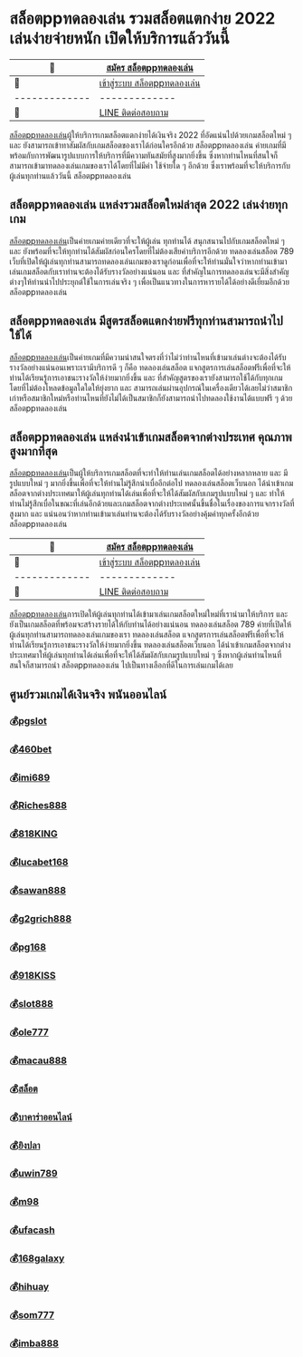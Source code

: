 # สล็อตppทดลองเล่น รวมสล็อตแตกง่าย 2022 เล่นง่ายจ่ายหนัก เปิดให้บริการแล้ววันนี้ 

:money_with_wings: | [สมัคร สล็อตppทดลองเล่น](https://bit.ly/3LRjuTX)
------------- | -------------
:sparkling_heart:  | [เข้าสู่ระบบ สล็อตppทดลองเล่น​](https://bit.ly/3LRjuTX)
------------- | -------------
:calling: | [LINE ติดต่อสอบถาม](https://bit.ly/3fv4cbx)

[สล็อตppทดลองเล่น​](https://bit.ly/3LRjuTX)   ผู้ให้บริการเกมสล็อตแตกง่ายได้เงินจริง 2022 ที่อัดแน่นไปด้วยเกมสล็อตใหม่ ๆ และ ยังสามารถเข้าทาสัมผัสกับเกมสล็อตของเราได้ก่อนใครอีกด้วย สล็อตppทดลองเล่น ค่ายเกมที่มีพร้อมกับการพัฒนารูปแบบการให้บริการที่มีความทันสมัยที่สูงมากยิ่งขึ้น ซึ่งหากท่านไหนที่สนใจก็สามารถเข้ามาทดลองเล่นเกมของเราได้โดยที่ไม่มีค่า ใช้จ่ายใด ๆ อีกด้วย ซึ่งเราพร้อมที่จะให้บริการกับผู้เล่นทุกท่านแล้ววันนี้ สล็อตppทดลองเล่น 

## สล็อตppทดลองเล่น แหล่งรวมสล็อตใหม่ล่าสุด 2022 เล่นง่ายทุกเกม 
[สล็อตppทดลองเล่น​](https://bit.ly/3LRjuTX) เป็นค่ายเกมค่ายเดียวที่จะให้ผู้เล่น ทุกท่านได้ สนุกสนานไปกับเกมสล็อตใหม่ ๆ และ ยังพร้อมที่จะให้ทุกท่านได้สัมผัสก่อนใครโดยที่ไม่ต้องเสียค่าบริการอีกด้วย ทดลองเล่นสล็อต 789 เว็บที่เปิดให้ผู้เล่นทุกท่านสามารถทดลองเล่นเกมของเราดูก่อนเพื่อที่จะให้ท่านมั่นใจว่าหากท่านเข้ามาเล่นเกมสล็อตกับเราท่านจะต้องได้รับรางวัลอย่างแน่นอน และ ที่สำคัญในการทดลองเล่นจะมีสิ่งสำคัญต่างๆให้ท่านนำไปประยุกต์ใช้ในการเล่นจริง ๆ เพื่อเป็นแนวทางในการหารายได้ได้อย่างดีเยี่ยมอีกด้วย สล็อตppทดลองเล่น 

## สล็อตppทดลองเล่น มีสูตรสล็อตแตกง่ายฟรีทุกท่านสามารถนำไปใช้ได้
[สล็อตppทดลองเล่น​](https://bit.ly/3LRjuTX) เป็นค่ายเกมที่มีความน่าสนใจตรงที่ว่าไม่ว่าท่านไหนที่เข้ามาเล่นต่างจะต้องได้รับรางวัลอย่างแน่นอนเพราะเรามีบริการดี ๆ ก็คือ ทดลองเล่นสล็อต แจกสูตรการเล่นสล็อตฟรีเพื่อที่จะให้ท่านได้เรียนรู้การเอาชนะรางวัลให้ง่ายมากยิ่งขึ้น และ ที่สำคัญสูตรของเรายังสามารถใช้ได้กับทุกเกมโดยที่ไม่ต้องโหลดข้อมูลใดใดให้ยุ่งยาก และ สามารถเล่นผ่านอุปกรณ์ในเครื่องเดียวได้เลยไม่ว่าสมาชิกเก่าหรือสมาชิกใหม่หรือท่านไหนที่ยังไม่ได้เป็นสมาชิกก็ยังสามารถนำไปทดลองใช้งานได้แบบฟรี ๆ ด้วย สล็อตppทดลองเล่น 

## สล็อตppทดลองเล่น แหล่งนำเข้าเกมสล็อตจากต่างประเทศ คุณภาพสูงมากที่สุด 
[สล็อตppทดลองเล่น​](https://bit.ly/3LRjuTX) เป็นผู้ให้บริการเกมสล็อตที่จะทำให้ท่านเล่นเกมสล็อตได้อย่างหลากหลาย และ มีรูปแบบใหม่ ๆ มากยิ่งขึ้นเพื่อที่จะให้ท่านไม่รู้สึกน่าเบื่ออีกต่อไป ทดลองเล่นสล็อตเว็บนอก ได้นำเข้าเกมสล็อตจากต่างประเทศมาให้ผู้เล่นทุกท่านได้เล่นเพื่อที่จะให้ได้สัมผัสกับเกมรูปแบบใหม่ ๆ  และ ทำให้ท่านไม่รู้สึกเบื่อในขณะที่เล่นอีกด้วยและเกมสล็อตจากต่างประเทศนั้นขึ้นชื่อในเรื่องของการแจกรางวัลที่สูงมาก และ แน่นอนว่าหากท่านเข้ามาเล่นท่านจะต้องได้รับรางวัลอย่างคุ้มค่าทุกครั้งอีกด้วย สล็อตppทดลองเล่น

:money_with_wings: | [สมัคร สล็อตppทดลองเล่น](https://bit.ly/3LRjuTX)
------------- | -------------
:sparkling_heart:  |[เข้าสู่ระบบ สล็อตppทดลองเล่น​](https://bit.ly/3LRjuTX)
------------- | -------------
:calling: | [LINE ติดต่อสอบถาม](https://bit.ly/3fv4cbx)

[สล็อตppทดลองเล่น​](https://bit.ly/3LRjuTX) การเปิดให้ผู้เล่นทุกท่านได้เข้ามาเล่นเกมสล็อตใหม่ใหม่ที่เรานำมาให้บริการ และ ยังเป็นเกมสล็อตที่พร้อมจะสร้างรายได้ให้กับท่านได้อย่างแน่นอน ทดลองเล่นสล็อต 789 ค่ายที่เปิดให้ผู้เล่นทุกท่านสามารถทดลองเล่นเกมของเรา ทดลองเล่นสล็อต แจกสูตรการเล่นสล็อตฟรีเพื่อที่จะให้ท่านได้เรียนรู้การเอาชนะรางวัลให้ง่ายมากยิ่งขึ้น ทดลองเล่นสล็อตเว็บนอก ได้นำเข้าเกมสล็อตจากต่างประเทศมาให้ผู้เล่นทุกท่านได้เล่นเพื่อที่จะให้ได้สัมผัสกับเกมรูปแบบใหม่ ๆ ซึ่งหากผู้เล่นท่านไหนที่สนใจก็สามารถนำ สล็อตppทดลองเล่น ไปเป็นทางเลือกที่ดีในการเล่นเกมได้เลย



 
## ศูนย์รวมเกมได้เงินจริง พนันออนไลน์
### :moneybag:[pgslot](https://bit.ly/3LRjuTX)
### :moneybag:[460bet](https://bit.ly/3LRjuTX)
### :moneybag:[imi689](https://bit.ly/3LRjuTX)
### :moneybag:[Riches888](https://bit.ly/3LRjuTX)
### :moneybag:[818KING](https://bit.ly/3LRjuTX)
### :moneybag:[lucabet168](https://bit.ly/3LRjuTX)
### :moneybag:[sawan888](https://bit.ly/3LRjuTX)
### :moneybag:[g2grich888](https://bit.ly/3LRjuTX)
### :moneybag:[pg168](https://bit.ly/3LRjuTX)
### :moneybag:[918KISS](https://bit.ly/3LRjuTX)
### :moneybag:[slot888](https://bit.ly/3LRjuTX)
### :moneybag:[ole777](https://bit.ly/3LRjuTX)
### :moneybag:[macau888](https://bit.ly/3LRjuTX)
### :moneybag:[สล็อต](https://bit.ly/3LRjuTX)
### :moneybag:[บาคาร่าออนไลน์](https://bit.ly/3LRjuTX)
### :moneybag:[ยิงปลา](https://bit.ly/3LRjuTX)
### :moneybag:[uwin789](https://bit.ly/3LRjuTX)
### :moneybag:[m98](https://bit.ly/3LRjuTX)
### :moneybag:[ufacash](https://bit.ly/3LRjuTX)
### :moneybag:[168galaxy](https://bit.ly/3LRjuTX)
### :moneybag:[hihuay](https://bit.ly/3LRjuTX)
### :moneybag:[som777](https://bit.ly/3LRjuTX)
### :moneybag:[imba888](https://bit.ly/3LRjuTX)
